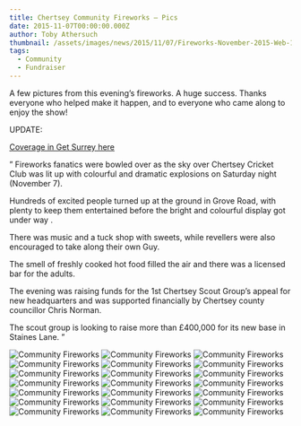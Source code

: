 ```yaml
---
title: Chertsey Community Fireworks – Pics
date: 2015-11-07T00:00:00.000Z
author: Toby Athersuch
thumbnail: /assets/images/news/2015/11/07/Fireworks-November-2015-Web-1-of-21.jpg
tags:
  - Community
  - Fundraiser
---
```


A few pictures from this evening’s fireworks. A huge success. Thanks everyone who helped make it happen, and to everyone who came along to enjoy the show!

UPDATE:

[Coverage in Get Surrey here](http://www.getsurrey.co.uk/whats-on/family-kids-news/chertsey-cricket-club-fireworks-leave-10399150)

”
Fireworks fanatics were bowled over as the sky over Chertsey Cricket Club was lit up with colourful and dramatic explosions on Saturday night (November 7).

Hundreds of excited people turned up at the ground in Grove Road, with plenty to keep them entertained before the bright and colourful display got under way .

There was music and a tuck shop with sweets, while revellers were also encouraged to take along their own Guy.

The smell of freshly cooked hot food filled the air and there was a licensed bar for the adults.

The evening was raising funds for the 1st Chertsey Scout Group’s appeal for new headquarters and was supported financially by Chertsey county councillor Chris Norman.

The scout group is looking to raise more than £400,000 for its new base in Staines Lane.
”

![Community Fireworks](/assets/images/news/2015/11/07/Fireworks-November-2015-Web-1-of-21.jpg)
![Community Fireworks](/assets/images/news/2015/11/07/Fireworks-November-2015-Web-2-of-21.jpg)
![Community Fireworks](/assets/images/news/2015/11/07/Fireworks-November-2015-Web-3-of-21.jpg)
![Community Fireworks](/assets/images/news/2015/11/07/Fireworks-November-2015-Web-4-of-21.jpg)
![Community Fireworks](/assets/images/news/2015/11/07/Fireworks-November-2015-Web-5-of-21.jpg)
![Community Fireworks](/assets/images/news/2015/11/07/Fireworks-November-2015-Web-6-of-21.jpg)
![Community Fireworks](/assets/images/news/2015/11/07/Fireworks-November-2015-Web-7-of-21.jpg)
![Community Fireworks](/assets/images/news/2015/11/07/Fireworks-November-2015-Web-8-of-21.jpg)
![Community Fireworks](/assets/images/news/2015/11/07/Fireworks-November-2015-Web-9-of-21.jpg)
![Community Fireworks](/assets/images/news/2015/11/07/Fireworks-November-2015-Web-10-of-21.jpg)
![Community Fireworks](/assets/images/news/2015/11/07/Fireworks-November-2015-Web-11-of-21.jpg)
![Community Fireworks](/assets/images/news/2015/11/07/Fireworks-November-2015-Web-12-of-21.jpg)
![Community Fireworks](/assets/images/news/2015/11/07/Fireworks-November-2015-Web-13-of-21.jpg)
![Community Fireworks](/assets/images/news/2015/11/07/Fireworks-November-2015-Web-14-of-21.jpg)
![Community Fireworks](/assets/images/news/2015/11/07/Fireworks-November-2015-Web-15-of-21.jpg)
![Community Fireworks](/assets/images/news/2015/11/07/Fireworks-November-2015-Web-16-of-21.jpg)
![Community Fireworks](/assets/images/news/2015/11/07/Fireworks-November-2015-Web-17-of-21.jpg)
![Community Fireworks](/assets/images/news/2015/11/07/Fireworks-November-2015-Web-18-of-21.jpg)
![Community Fireworks](/assets/images/news/2015/11/07/Fireworks-November-2015-Web-19-of-21.jpg)
![Community Fireworks](/assets/images/news/2015/11/07/Fireworks-November-2015-Web-20-of-21.jpg)
![Community Fireworks](/assets/images/news/2015/11/07/Fireworks-November-2015-Web-21-of-21.jpg)